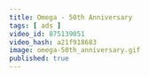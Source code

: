 ```yaml
---
title: Omega - 50th Anniversary
tags: [ ads ]
video_id: 875139051
video_hash: a21f918683
image: omega-50th_anniversary.gif
published: true
---
```

